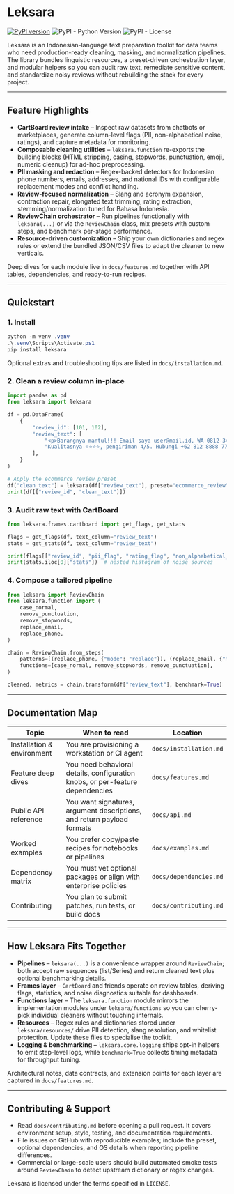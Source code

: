 # Leksara
[![PyPI version](https://badge.fury.io/py/leksara.svg)](https://pypi.org/project/leksara/)
![PyPI - Python Version](https://img.shields.io/pypi/pyversions/leksara)
![PyPI - License](https://img.shields.io/pypi/l/leksara)

Leksara is an Indonesian-language text preparation toolkit for data teams who need production-ready cleaning, masking, and normalization pipelines. The library bundles linguistic resources, a preset-driven orchestration layer, and modular helpers so you can audit raw text, remediate sensitive content, and standardize noisy reviews without rebuilding the stack for every project.

---

## Feature Highlights

- **CartBoard review intake** – Inspect raw datasets from chatbots or marketplaces, generate column-level flags (PII, non-alphabetical noise, ratings), and capture metadata for monitoring.
- **Composable cleaning utilities** – `leksara.function` re-exports the building blocks (HTML stripping, casing, stopwords, punctuation, emoji, numeric cleanup) for ad-hoc preprocessing.
- **PII masking and redaction** – Regex-backed detectors for Indonesian phone numbers, emails, addresses, and national IDs with configurable replacement modes and conflict handling.
- **Review-focused normalization** – Slang and acronym expansion, contraction repair, elongated text trimming, rating extraction, stemming/normalization tuned for Bahasa Indonesia.
- **ReviewChain orchestrator** – Run pipelines functionally with `leksara(...)` or via the `ReviewChain` class, mix presets with custom steps, and benchmark per-stage performance.
- **Resource-driven customization** – Ship your own dictionaries and regex rules or extend the bundled JSON/CSV files to adapt the cleaner to new verticals.

Deep dives for each module live in `docs/features.md` together with API tables, dependencies, and ready-to-run recipes.

---

## Quickstart

### 1. Install

```powershell
python -m venv .venv
.\.venv\Scripts\Activate.ps1
pip install leksara
```

Optional extras and troubleshooting tips are listed in `docs/installation.md`.

### 2. Clean a review column in-place

```python
import pandas as pd
from leksara import leksara

df = pd.DataFrame(
    {
        "review_id": [101, 102],
        "review_text": [
            "<p>Barangnya mantul!!! Email saya user@mail.id, WA 0812-3456-7890</p>",
            "Kualitasnya ⭐⭐⭐⭐, pengiriman 4/5. Hubungi +62 812 8888 7777",
        ],
    }
)

# Apply the ecommerce review preset
df["clean_text"] = leksara(df["review_text"], preset="ecommerce_review")
print(df[["review_id", "clean_text"]])
```

### 3. Audit raw text with CartBoard

```python
from leksara.frames.cartboard import get_flags, get_stats

flags = get_flags(df, text_column="review_text")
stats = get_stats(df, text_column="review_text")

print(flags[["review_id", "pii_flag", "rating_flag", "non_alphabetical_flag"]])
print(stats.iloc[0]["stats"])  # nested histogram of noise sources
```

### 4. Compose a tailored pipeline

```python
from leksara import ReviewChain
from leksara.function import (
    case_normal,
    remove_punctuation,
    remove_stopwords,
    replace_email,
    replace_phone,
)

chain = ReviewChain.from_steps(
    patterns=[(replace_phone, {"mode": "replace"}), (replace_email, {"mode": "replace"})],
    functions=[case_normal, remove_stopwords, remove_punctuation],
)

cleaned, metrics = chain.transform(df["review_text"], benchmark=True)
```

---

## Documentation Map

| Topic | When to read | Location |
| --- | --- | --- |
| Installation & environment | You are provisioning a workstation or CI agent | `docs/installation.md` |
| Feature deep dives | You need behavioral details, configuration knobs, or per-feature dependencies | `docs/features.md` |
| Public API reference | You want signatures, argument descriptions, and return payload formats | `docs/api.md` |
| Worked examples | You prefer copy/paste recipes for notebooks or pipelines | `docs/examples.md` |
| Dependency matrix | You must vet optional packages or align with enterprise policies | `docs/dependencies.md` |
| Contributing | You plan to submit patches, run tests, or build docs | `docs/contributing.md` |

---

## How Leksara Fits Together

- **Pipelines** – `leksara(...)` is a convenience wrapper around `ReviewChain`; both accept raw sequences (list/Series) and return cleaned text plus optional benchmarking details.
- **Frames layer** – `CartBoard` and friends operate on review tables, deriving flags, statistics, and noise diagnostics suitable for dashboards.
- **Functions layer** – The `leksara.function` module mirrors the implementation modules under `leksara/functions` so you can cherry-pick individual cleaners without touching internals.
- **Resources** – Regex rules and dictionaries stored under `leksara/resources/` drive PII detection, slang resolution, and whitelist protection. Update these files to specialise the toolkit.
- **Logging & benchmarking** – `leksara.core.logging` ships opt-in helpers to emit step-level logs, while `benchmark=True` collects timing metadata for throughput tuning.

Architectural notes, data contracts, and extension points for each layer are captured in `docs/features.md`.

---

## Contributing & Support

- Read `docs/contributing.md` before opening a pull request. It covers environment setup, style, testing, and documentation requirements.
- File issues on GitHub with reproducible examples; include the preset, optional dependencies, and OS details when reporting pipeline differences.
- Commercial or large-scale users should build automated smoke tests around `ReviewChain` to detect upstream dictionary or regex changes.

Leksara is licensed under the terms specified in `LICENSE`.
